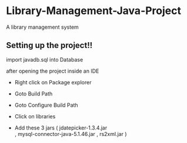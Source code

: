# Library-Management-Java-Project
A library management system 

## Setting up the project!!

import javadb.sql into Database 

after opening the project inside an IDE

- Right click on Package explorer 

- Goto Build Path

- Goto Configure Build Path 

- Click on libraries 

- Add these 3 jars 
     ( jdatepicker-1.3.4.jar	
      , mysql-connector-java-5.1.46.jar	
      , rs2xml.jar	)
